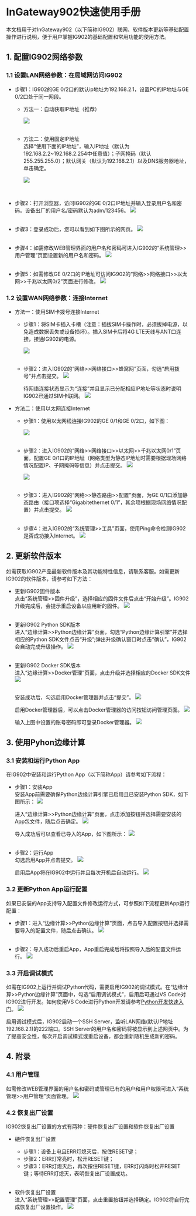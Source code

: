 # InGateway902快速使用手册
本文档用于对InGateway902（以下简称IG902）联网、软件版本更新等基础配置操作进行说明，便于用户掌握IG902的基础配置和常用功能的使用方法。

## 1. 配置IG902网络参数
### 1.1 设置LAN网络参数：在局域网访问IG902
- 步骤1：IG902的GE 0/2口的默认ip地址为192.168.2.1，设置PC的IP地址与GE 0/2口处于同一网段。  
  - 方法一：自动获取IP地址（推荐）  

     ![](./images/2019-11-07-10-36-47.png)  <br/>
 &nbsp;

  
  - 方法二：使用固定IP地址  <br/>
    选择“使用下面的IP地址”，输入IP地址（默认为192.168.2.2~192.168.2.254中任意值）；子网掩码（默认255.255.255.0）；默认网关（默认为192.168.2.1）以及DNS服务器地址，单击确定。  

    ![](images/2020-01-13-10-16-08.png)   
<br/>


- 步骤2：打开浏览器，访问IG902的GE 0/2口IP地址并输入登录用户名和密码。设备出厂的用户名/密码默认为adm/123456。
![](images/2020-01-13-10-51-57.png)  
 &nbsp;

- 步骤3：登录成功后，您可以看到如下图所示的网页。
![](images/2020-01-13-10-52-29.png)  
 &nbsp;

- 步骤4：如需修改WEB管理界面的用户名和密码可进入IG902的“系统管理>>用户管理”页面设置新的用户名和密码。
 ![](images/2020-01-13-13-21-42.png)  
 &nbsp;

- 步骤5：如需修改GE 0/2口的IP地址可访问IG902的“网络>>网络接口>>以太网>>千兆以太网0/2”页面进行修改。
![](images/2020-01-13-10-54-00.png)  

### 1.2 设置WAN网络参数：连接Internet
  - 方法一：使用SIM卡拨号连接Internet
    - 步骤1：将SIM卡插入卡槽（注意：插拔SIM卡操作时，必须拔掉电源，以免造成数据丢失或设备损坏）。插入SIM卡后将4G LTE天线与ANT口连接，接通IG902的电源。  <br/> 

      ![](./images/2019-11-07-13-21-24.png)  <br/>
 &nbsp;


    - 步骤2：进入IG902的“网络>>网络接口>>蜂窝网”页面，勾选“启用拨号”并点击提交。
     ![](images/2020-01-13-13-43-16.png)
&nbsp;

      待网络连接状态显示为“连接”并且显示已分配相应IP地址等状态时说明IG902已通过SIM卡联网。
      ![](images/2020-01-13-13-48-18.png)
&nbsp;

  - 方法二：使用以太网连接Internet
    - 步骤1：使用以太网线连接IG902的GE 0/1和GE 0/2口，如下图：  

      ![](images/2020-01-13-18-43-38.png)  <br/>
   &nbsp;


    - 步骤2：进入IG902的“网络>>网络接口>>以太网>>千兆以太网0/1”页面，配置GE 0/1口的IP地址（网络类型为静态IP地址时需要根据现场网络情况配置IP、子网掩码等信息）并点击提交。
![](images/2020-01-13-13-57-07.png)  

      ![](images/2020-01-13-13-57-33.png)  </br>
   &nbsp;


    - 步骤3：进入IG902的“网络>>静态路由>>配置”页面，为GE 0/1口添加静态路由（接口项选择“Gigabitethernet 0/1”，其余项根据现场网络情况配置）并点击提交。
    ![](images/2020-01-13-15-10-47.png)  <br/>
   &nbsp;
    - 步骤4：进入IG902的“系统管理>>工具”页面，使用Ping命令检测IG902是否成功接入Internet。
  ![](images/2020-01-13-15-23-46.png)

## 2. 更新软件版本
如需获取IG902产品最新软件版本及其功能特性信息，请联系客服。如需更新IG902的软件版本，请参考如下方法：
- 更新IG902固件版本  <br/>
  点击“系统管理>>固件升级”，选择相应的固件文件后点击“开始升级”。IG902升级完成后，会提示重启设备以应用新的固件。
![](images/2020-01-13-18-53-19.png)  <br/>
&nbsp;
   
- 更新IG902 Python SDK版本  <br/>
进入“边缘计算>>Python边缘计算”页面，勾选“Python边缘计算引擎”并选择相应的Python SDK文件点击“升级”;弹出升级确认窗口时点击“确认”，IG902会自动完成升级操作。
![](images/2020-02-10-11-49-57.png)  <br/>
&nbsp;
   
- 更新IG902 Docker SDK版本  <br/>
进入“边缘计算>>Docker管理”页面，点击升级并选择相应的Docker SDK文件
![](images/2020-02-10-14-13-15.png)  <br/>
&nbsp;
   
  安装成功后，勾选启用Docker管理器并点击“提交”。
![](images/2020-02-11-09-12-14.png)  <br/>
   
  启用Docker管理器后，可以点击Docker管理器的访问按钮访问管理页面。
![](images/2020-02-11-09-14-20.png)
  
  输入上图中设置的账号密码即可登录Docker管理器。
![](images/2020-02-11-09-15-25.png)

## 3. 使用Pyhon边缘计算
### 3.1 安装和运行Python App
在IG902中安装和运行Python App（以下简称App）请参考如下流程：
- 步骤1：安装App  <br/>
  安装App前需要确保Python边缘计算引擎已启用且已安装Python SDK，如下图所示：
  ![](images/2020-02-10-10-11-10.png)  <br/>

  进入“边缘计算>>Python边缘计算”页面，点击添加按钮并选择需要安装的App包文件，随后点击确定。
  ![](images/2020-02-10-10-13-29.png)  <br/>

  导入成功后可以查看已导入的App，如下图所示：
  ![](images/2020-02-10-10-16-55.png)  <br/>
&nbsp;
   
- 步骤2：运行App  <br/>
  勾选启用App并点击提交。
  ![](images/2020-02-10-10-35-53.png)  <br/>

  启用后App将在IG902中运行并且每次开机后自动运行。
  ![](images/2020-02-10-10-38-59.png)

### 3.2 更新Python App运行配置
如果已安装的App支持导入配置文件修改运行方式，可参照如下流程更新App运行配置：
- 步骤1：进入“边缘计算>>Python边缘计算”页面，点击导入配置按钮并选择需要导入的配置文件，随后点击确认。
  ![](images/2020-02-10-10-43-06.png)  <br/>
&nbsp;
   
- 步骤2：导入成功后重启App，App重启完成后将按照导入后的配置文件运行。
  ![](images/2020-02-10-10-45-55.png)

### 3.3 开启调试模式
如需在IG902上运行并调试Python代码，需要启用IG902的调试模式。在“边缘计算>>Python边缘计算”页面中，勾选“启用调试模式”，启用后可通过VS Code对IG902进行开发。如何使用VS Code进行Python开发请参考[Python开发快速入门](https://ingateway-development-docs.readthedocs.io/zh_CN/latest/QuickStart.html)。
![](images/2020-02-10-11-00-28.png)  

启用调试模式后，IG902启动一个SSH Server，监听LAN网络(默认IP地址192.168.2.1)的222端口。SSH Server的用户名和密码将被显示到上述网页中。为了提高安全性，每次开启调试模式或重启设备，都会重新随机生成新的密码。

## 4. 附录
### 4.1 用户管理
如需修改WEB管理界面的用户名和密码或管理已有的用户和用户权限可进入“系统管理>>用户管理”页面管理。
![](images/2020-02-10-11-03-20.png)  

### 4.2 恢复出厂设置
IG902恢复出厂设置的方式有两种：硬件恢复出厂设置和软件恢复出厂设置
- 硬件恢复出厂设置
  - 步骤1：设备上电且ERR灯熄灭后，按住RESET键；
  - 步骤2：ERR灯常亮时，松开RESET键；
  - 步骤3：ERR灯熄灭后，再次按住RESET键，ERR灯闪烁时松开RESET键；等待ERR灯熄灭，表明恢复出厂设置成功。  <br/>
&nbsp;
   
- 软件恢复出厂设置  
  进入“系统管理>>配置管理”页面，点击重置按钮并选择确定。IG902将自行完成恢复出厂设置操作。
  ![](images/2020-02-10-11-18-16.png)